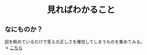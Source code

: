 <html lang="ja">
    <head>
        <meta charset="utf-8" />
    </head>
    <body>
        <h1><center>見ればわかること</center></h1>
        <h2>なにものか？</h2>
        <p>
            図を眺めているだけで答えの正しさを確信してしまうものを集めてみる。<br>
            → <a href="https://boyoyon.github.io/Speaks_for_itself/data/speaks_for_itself.html">こちら</a>
        </p>
    </body>
</html>
